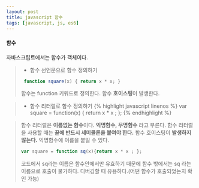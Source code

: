 ```yaml
---
layout: post
title: javascript 함수
tags: [javascript, js, es6]
---
```


#### 함수

자바스크립트에서는 함수가 객체이다.

> * 함수 선언문으로 함수 정의하기
> ```javascript
>  function square(x) { return x * x; }
> ```
> 함수는 function 키워드로 정의한다.
> 함수 **호이스팅**이 발생한다.

> * 함수 리터럴로 함수 정의하기
> {% highlight javascript linenos %}
> var square = function(x) { 
>    return x * x ; 
>  };
> {% endhighlight %}

> 함수 리터럴은 **이름없는 함수**이다. 
> **익명함수, 무명함수** 라고 부른다.
> 함수 리터럴을 사용할 때는 **끝에 반드시 세미콜론을 붙여야 한다.**
> 함수 호이스팅이 __발생하지 않는다.__
> 익명함수에 이름을 붙일 수 있다.
> ```javascript
> var square = function sq(x){return x * x ; };
> ```
> 코드에서 sq라는 이름은 함수안에서만 유효하기 때문에 함수 밖에서는
> sq 라는 이름으로 호출이 불가하다.
> 디버깅할 때 유용하다.(어떤 함수가 호출되었는지 확인 가능)
